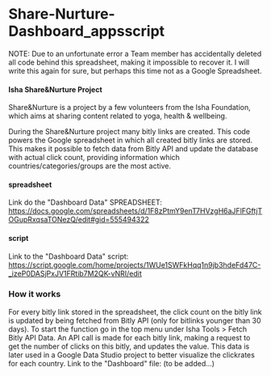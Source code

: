 # Share-Nurture-Dashboard_appsscript

NOTE: Due to an unfortunate error a Team member has accidentally deleted all code behind this spreadsheet, making it impossible to recover it. I will write this again for sure, but perhaps this time not as a Google Spreadsheet.

#### Isha Share&Nurture Project

Share&Nurture is a project by a few volunteers from the Isha Foundation, which aims at sharing content related to yoga, health & wellbeing.

During the Share&Nurture project many bitly links are created. This code powers the Google spreadsheet in which all created bitly links are stored. This makes it possible to fetch data from Bitly API and update the database with actual click count, providing information which countries/categories/groups are the most active.

#### spreadsheet
Link do the "Dashboard Data" SPREADSHEET: https://docs.google.com/spreadsheets/d/1F8zPtmY9enT7HVzgH6aJFlFGftjTOGupRxqsaTONezQ/edit#gid=555494322

#### script
Link to the "Dashboard Data" script: https://script.google.com/home/projects/1WUe1SWFkHqq1n9jb3hdeFd47C-_izeP0DASjPxJV1FRtib7M2QK-vNRI/edit

### How it works
For every bitly link stored in the spreadsheet, the click count on the bitly link is updated by being fetched from Bitly API (only for bitlinks younger than 30 days).
To start the function go in the top menu under Isha Tools > Fetch Bitly API Data. An API call is made for each bitly link, making a request to get the number of clicks on this bitly, and updates the value.
This data is later used in a Google Data Studio project to better visualize the clickrates for each country. Link to the "Dashboard" file: (to be added...)
